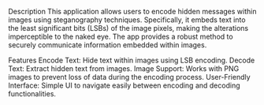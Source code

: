 Description
This application allows users to encode hidden messages within images using steganography techniques. 
Specifically, it embeds text into the least significant bits (LSBs) of the image pixels, making the alterations imperceptible to the naked eye.
The app provides a robust method to securely communicate information embedded within images.

Features
Encode Text: Hide text within images using LSB encoding.
Decode Text: Extract hidden text from images.
Image Support: Works with PNG images to prevent loss of data during the encoding process.
User-Friendly Interface: Simple UI to navigate easily between encoding and decoding functionalities.
